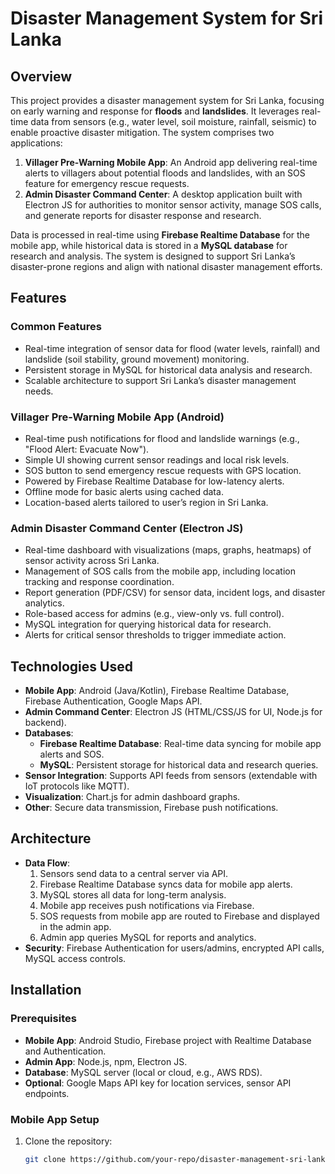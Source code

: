 # Disaster Management System for Sri Lanka

## Overview

This project provides a disaster management system for Sri Lanka, focusing on early warning and response for **floods** and **landslides**. It leverages real-time data from sensors (e.g., water level, soil moisture, rainfall, seismic) to enable proactive disaster mitigation. The system comprises two applications:

1. **Villager Pre-Warning Mobile App**: An Android app delivering real-time alerts to villagers about potential floods and landslides, with an SOS feature for emergency rescue requests.
2. **Admin Disaster Command Center**: A desktop application built with Electron JS for authorities to monitor sensor activity, manage SOS calls, and generate reports for disaster response and research.

Data is processed in real-time using **Firebase Realtime Database** for the mobile app, while historical data is stored in a **MySQL database** for research and analysis. The system is designed to support Sri Lanka’s disaster-prone regions and align with national disaster management efforts.

## Features

### Common Features
- Real-time integration of sensor data for flood (water levels, rainfall) and landslide (soil stability, ground movement) monitoring.
- Persistent storage in MySQL for historical data analysis and research.
- Scalable architecture to support Sri Lanka’s disaster management needs.

### Villager Pre-Warning Mobile App (Android)
- Real-time push notifications for flood and landslide warnings (e.g., "Flood Alert: Evacuate Now").
- Simple UI showing current sensor readings and local risk levels.
- SOS button to send emergency rescue requests with GPS location.
- Powered by Firebase Realtime Database for low-latency alerts.
- Offline mode for basic alerts using cached data.
- Location-based alerts tailored to user’s region in Sri Lanka.

### Admin Disaster Command Center (Electron JS)
- Real-time dashboard with visualizations (maps, graphs, heatmaps) of sensor activity across Sri Lanka.
- Management of SOS calls from the mobile app, including location tracking and response coordination.
- Report generation (PDF/CSV) for sensor data, incident logs, and disaster analytics.
- Role-based access for admins (e.g., view-only vs. full control).
- MySQL integration for querying historical data for research.
- Alerts for critical sensor thresholds to trigger immediate action.

## Technologies Used
- **Mobile App**: Android (Java/Kotlin), Firebase Realtime Database, Firebase Authentication, Google Maps API.
- **Admin Command Center**: Electron JS (HTML/CSS/JS for UI, Node.js for backend).
- **Databases**:
  - **Firebase Realtime Database**: Real-time data syncing for mobile app alerts and SOS.
  - **MySQL**: Persistent storage for historical data and research queries.
- **Sensor Integration**: Supports API feeds from sensors (extendable with IoT protocols like MQTT).
- **Visualization**: Chart.js for admin dashboard graphs.
- **Other**: Secure data transmission, Firebase push notifications.

## Architecture
- **Data Flow**:
  1. Sensors send data to a central server via API.
  2. Firebase Realtime Database syncs data for mobile app alerts.
  3. MySQL stores all data for long-term analysis.
  4. Mobile app receives push notifications via Firebase.
  5. SOS requests from mobile app are routed to Firebase and displayed in the admin app.
  6. Admin app queries MySQL for reports and analytics.
- **Security**: Firebase Authentication for users/admins, encrypted API calls, MySQL access controls.

## Installation

### Prerequisites
- **Mobile App**: Android Studio, Firebase project with Realtime Database and Authentication.
- **Admin App**: Node.js, npm, Electron JS.
- **Database**: MySQL server (local or cloud, e.g., AWS RDS).
- **Optional**: Google Maps API key for location services, sensor API endpoints.

### Mobile App Setup
1. Clone the repository:
   ```bash
   git clone https://github.com/your-repo/disaster-management-sri-lanka.git

